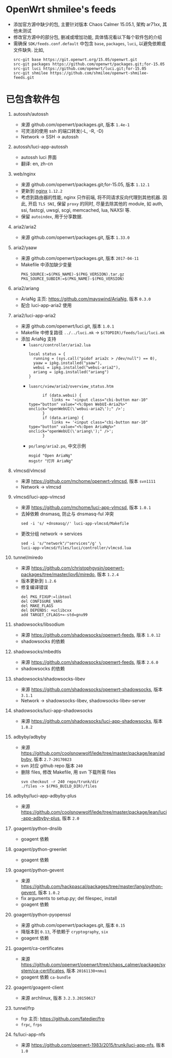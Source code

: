 # OpenWrt shmilee's feeds

* 添加官方源中缺少的包,
  主要针对版本 Chaos Calmer 15.05.1, 架构 ar71xx, 其他未测试
* 修改官方源中的部分包, 删减或增加功能, 具体情况看以下每个软件包的介绍
* 需确保 `SDK/feeds.conf.default` 中包含 `base`, `packages`, `luci`,
  以避免依赖或文件缺失. 比如,
  ```
  src-git base https://git.openwrt.org/15.05/openwrt.git
  src-git packages https://github.com/openwrt/packages.git;for-15.05
  src-git luci https://github.com/openwrt/luci.git;for-15.05
  src-git shmilee https://github.com/shmilee/openwrt-shmilee-feeds.git
  ```

# 已包含软件包

1. autossh/autossh
    * 来源 github.com/openwrt/packages.git, 版本 `1.4e-1`
    * 可灵活的使用 ssh 的端口转发(-L, -R, -D)
    * Network -> SSH -> autossh

2. autossh/luci-app-autossh
    * autossh luci 界面
    * 翻译: en, zh-cn

3. web/nginx
    * 来源 github.com/openwrt/packages.git;for-15.05, 版本 `1.12.1`
    * 更新到 [nginx](http://nginx.org/en/download.html) `1.12.2`
    * 考虑到路由器的性能, nginx 只作前端, 将不同请求反向代理到其他机器.
      因此, 开启 `TLS SNI`, 保留 `proxy` 的同时, 尽量去除其他的 module,
      如 auth, ssi, fastcgi, uwsgi, scgi, memcached, lua, NAXSI 等.
    * 保留 `autoindex`, 用于分享数据.

4. aria2/aria2
    * 来源 github.com/openwrt/packages.git, 版本 `1.33.0`

5. aria2/yaaw
    * 来源 github.com/openwrt/packages.git, 版本 `2017-04-11`
    * Makefile 中添加缺少变量
      ```
      PKG_SOURCE:=$(PKG_NAME)-$(PKG_VERSION).tar.gz
      PKG_SOURCE_SUBDIR:=$(PKG_NAME)-$(PKG_VERSION)
      ```

6. aria2/ariang
    * AriaNg 主页: https://github.com/mayswind/AriaNg, 版本 `0.3.0`
    * 配合 luci-app-aria2 使用

7. aria2/luci-app-aria2
    * 来源 github.com/openwrt/luci.git, 版本 `1.0.1`
    * Makefile 中修复路径 `../../luci.mk` -> `$(TOPDIR)/feeds/luci/luci.mk`
    * 添加 AriaNg 支持
        - `luasrc/controller/aria2.lua`
          ```
  	      local status = {
	  	    running = (sys.call("pidof aria2c > /dev/null") == 0),
	  	    yaaw = ipkg.installed("yaaw"),
	  	    webui = ipkg.installed("webui-aria2"),
            ariang = ipkg.installed("ariang")
	      }
          ```
        - `luasrc/view/aria2/overview_status.htm`
          ```
  				if (data.webui) {
					links += '<input class="cbi-button mar-10" type="button" value="<%:Open WebUI-Aria2%>" onclick="openWebUI(\'webui-aria2\');" />';
				}
				if (data.ariang) {
					links += '<input class="cbi-button mar-10" type="button" value="<%:Open AriaNg%>" onclick="openWebUI(\'ariang\');" />';
				}
          ```
        - `po/lang/aria2.po`, 中文示例
          ```
          msgid "Open AriaNg"
          msgstr "打开 AriaNg"
          ```

8. vlmcsd/vlmcsd
    * 来源 https://github.com/mchome/openwrt-vlmcsd, 版本 `svn1111`
    * Network -> vlmcsd

9. vlmcsd/luci-app-vlmcsd
    * 来源 https://github.com/mchome/luci-app-vlmcsd, 版本 `1.0.1`
    * 去掉依赖 dnsmasq, 防止与 dnsmasq-ful 冲突
      ```
      sed -i 's/ +dnsmasq//' luci-app-vlmcsd/Makefile
      ```
    * 更改分组 network -> services
      ```
      sed -i 's/"network"/"services"/g' \
      luci-app-vlmcsd/files/luci/controller/vlmcsd.lua
      ```

10. tunnel/miredo
    * 来源 https://github.com/christophgysin/openwrt-packages/tree/master/ipv6/miredo, 版本 `1.2.4`
    * 版本更新到 `1.2.6`
    * 修复编译错误
      ```
      del PKG_FIXUP:=libtool
      del CONFIGURE_VARS
      del MAKE_FLAGS
      del DEPENDS: +uclibcxx
      add TARGET_CFLAGS+=-std=gnu99
      ```

11. shadowsocks/libsodium
    * 来源 https://github.com/shadowsocks/openwrt-feeds, 版本 `1.0.12`
    * shadowsocks 的依赖

12. shadowsocks/mbedtls
    * 来源 https://github.com/shadowsocks/openwrt-feeds, 版本 `2.6.0`
    * shadowsocks 的依赖

13. shadowsocks/shadowsocks-libev
    * 来源 https://github.com/shadowsocks/openwrt-shadowsocks, 版本 `3.1.1`
    * Network -> shadowsocks-libev, shadowsocks-libev-server

14. shadowsocks/luci-app-shadowsocks
    * 来源 https://github.com/shadowsocks/luci-app-shadowsocks, 版本 `1.8.2`

15. adbyby/adbyby
    * 来源 https://github.com/coolsnowwolf/lede/tree/master/package/lean/adbyby, 版本 `2.7-20170823`
    * svn 对应 github repo 版本 `240`
    * 删除 files, 修改 Makefile, 用 svn 下载所需 files
      ```
      svn checkout -r 240 repo/trunk/dir
      ./files -> $(PKG_BUILD_DIR)/files
      ```

16. adbyby/luci-app-adbyby-plus
    * 来源 https://github.com/coolsnowwolf/lede/tree/master/package/lean/luci-app-adbyby-plus, 版本 `2.0`

17. goagent/python-dnslib
    * goagent 依赖

18. goagent/python-greenlet
    * goagent 依赖

19. goagent/python-gevent
    * 来源 https://github.com/hackpascal/packages/tree/master/lang/python-gevent, 版本 `1.0.2`
    * fix arguments to setup.py; del filespec, install
    * goagent 依赖

20. goagent/python-pyopenssl
    * 来源 github.com/openwrt/packages.git, 版本 `0.15`
    * 降版本到 `0.13`, 不依赖于 `cryptography`, `six`
    * goagent 依赖

21. goagent/ca-certificates
    * 来源 https://github.com/openwrt/openwrt/tree/chaos_calmer/package/system/ca-certificates, 版本 `20161130+nmu1`
    * goagent 依赖 `ca-bundle`

22. goagent/goagent-client
    * 来源 archlinux, 版本 `3.2.3.20150617`

23. tunnel/frp
    * frp 主页: https://github.com/fatedier/frp
    * `frpc`, `frps`

24. fs/luci-app-nfs
    * 来源 https://github.com/openwrt-1983/2015/trunk/luci-app-nfs, 版本 `1.0`

